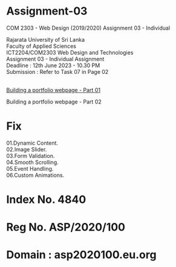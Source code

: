 # Assignment-03
COM 2303 - Web Design (2019/2020)
Assignment 03 - Individual




Rajarata University of Sri Lanka<br>
Faculty of Applied Sciences<br>
ICT2204/COM2303 Web Design and Technologies<br>
Assignment 03 - Individual Assignment<br>
Deadline : 12th June 2023 - 10.30 PM<br>
Submission : Refer to Task 07 in Page 02<br><br>


<a href="https://github.com/asp2020100/COM-2303-Assignment-02">Building a portfolio webpage - Part 01<br /></a>

Building a portfolio webpage - Part 02<br>


# Fix

01.Dynamic Content.<br>
02.Image Slider.<br>
03.Form Validation.<br>
04.Smooth Scrolling.<br>
05.Event Handling.<br>
06.Custom Animations.<br>

# Index No. 4840
# Reg No. ASP/2020/100
# Domain : asp2020100.eu.org
